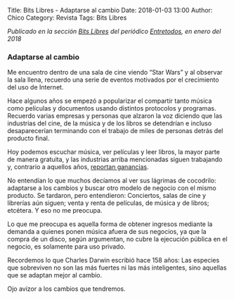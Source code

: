 Title: Bits Libres - Adaptarse al cambio
Date: 2018-01-03 13:00
Author: Chico
Category: Revista
Tags: Bits Libres

_Publicado en la sección [Bits Libres](http://www.gulag.org.mx/revista/2016-05-10-Bits-Libres.html) del periódico [Entretodos](http://periodicoentretodos.com/), en enero del 2018_

### Adaptarse al cambio

Me encuentro dentro de una sala de cine viendo “Star Wars” y al observar la sala llena, recuerdo una serie de eventos motivados por el crecimiento del uso de Internet.

Hace algunos años se empezó a popularizar el compartir tanto música como películas y documentos usando distintos protocolos y programas. Recuerdo varias empresas y personas que alzaron la voz diciendo que las industrias del cine, de la música y de los libros se detendrían e incluso desaparecerían terminando con el trabajo de miles de personas detrás del producto final.

Hoy podemos escuchar música, ver películas y leer libros, la mayor parte de manera gratuita, y las industrias arriba mencionadas siguen trabajando y, contrario a aquellos años, [reportan ganancias](https://www.elsoldecuernavaca.com.mx/celebridades/la-sociedad-de-autores-y-compositores-de-mexico-reportan-mas-ganancias-por-derechos-de-autor).

No entendían lo que muchos decíamos al ver sus lágrimas de cocodrilo: adaptarse a los cambios y buscar otro modelo de negocio con el mismo producto. Se tardaron, pero entendieron: Conciertos, salas de cine y librerías aún siguen; venta y renta de películas, de música y de libros; etcétera. Y eso no me preocupa.

Lo que me preocupa es aquella forma de obtener ingresos mediante la demanda a quienes ponen música afuera de sus negocios, ya que la compra de un disco, según argumentan, no cubre la ejecución pública en el negocio, es solamente para uso privado.

Recordemos lo que Charles Darwin escribió hace 158 años: Las especies que sobreviven no son las más fuertes ni las más inteligentes, sino aquellas que se adaptan mejor al cambio. 

Ojo avizor a los cambios que tendremos.
